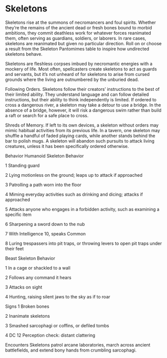 # Skeletons

Skeletons rise at the summons of necromancers and foul spirits. Whether they’re the remains of the ancient dead or fresh bones bound to morbid ambitions, they commit deathless work for whatever forces reanimated them, often serving as guardians, soldiers, or laborers. In rare cases, skeletons are reanimated but given no particular direction. Roll on or choose a result from the Skeleton Pantomimes table to inspire how undirected skeletons behave.

Skeletons are fleshless corpses imbued by necromantic energies with a mockery of life. Most often, spellcasters create skeletons to act as guards and servants, but it’s not unheard of for skeletons to arise from cursed grounds where the living are outnumbered by the unburied dead.

Following Orders. Skeletons follow their creators’ instructions to the best of their limited ability. They understand language and can follow detailed instructions, but their ability to think independently is limited. If ordered to cross a dangerous river, a skeleton may take a detour to use a bridge. In the absence of a bridge, however, it will risk a dangerous swim rather than build a raft or search for a safe place to cross.

Shreds of Memory. If left to its own devices, a skeleton without orders may mimic habitual activities from its previous life. In a tavern, one skeleton may shuffle a handful of faded playing cards, while another stands behind the bar to polish mugs. A skeleton will abandon such pursuits to attack living creatures, unless it has been specifically ordered otherwise.

Behavior
Humanoid Skeleton Behavior

1 Standing guard

2 Lying motionless on the ground; leaps up to attack if approached

3 Patrolling a path worn into the floor

4 Miming everyday activities such as drinking and dicing; attacks if approached

5 Attacks anyone who engages in a forbidden activity, such as examining a specific item

6 Sharpening a sword down to the nub

7 With Intelligence 10, speaks Common

8 Luring trespassers into pit traps, or throwing levers to open pit traps under their feet

Beast Skeleton Behavior

1 In a cage or shackled to a wall

2 Follows any command it hears

3 Attacks on sight

4 Hunting, raising silent jaws to the sky as if to roar

Signs
1 Broken bones

2 Inanimate skeletons

3 Smashed sarcophagi or coffins, or defiled tombs

4 DC 12 Perception check: distant clattering

Encounters
Skeletons patrol arcane laboratories, march across ancient battlefields, and extend bony hands from crumbling sarcophagi.